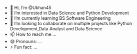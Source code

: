 - 👋 Hi, I’m @Ukhan45
- 👀 I’m interested in Data Science and Python Development
- 🌱 I’m currently learning BS Software Engineering
- 💞️ I’m looking to collaborate on multiple projects like Python Development,Data Analyst and Data Science
- 📫 How to reach me ... 
- 😄 Pronouns: ...
- ⚡ Fun fact: ...

<!---
Ukhan45/Ukhan45 is a ✨ special ✨ repository because its `README.md` (this file) appears on your GitHub profile.
You can click the Preview link to take a look at your changes.
--->
